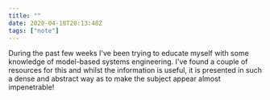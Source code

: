 ```yaml
---
title: ""
date: 2020-04-18T20:13:48Z
tags: ["note"]
---
```


During the past few weeks I've been trying to educate myself with some knowledge of model-based systems engineering. I've found a couple of resources for this and whilst the information is useful, it is presented in such a dense and abstract way as to make the subject appear almost impenetrable!
